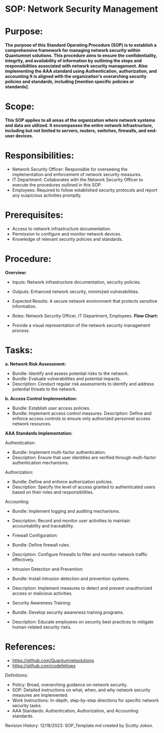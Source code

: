 # SOP: Network Security Management
# Purpose:

**The purpose of this Standard Operating Procedure (SOP) is to establish a comprehensive framework for managing network security within 
Quantumnet solutions. This procedure aims to ensure the confidentiality, integrity, and availability of information by outlining the steps and responsibilities associated with network security management. Also implementing the AAA standard using Authentication, authorization, and accounting   It is aligned with the organization's overarching security policies and standards, including [mention specific policies or standards].** 

# Scope:
**This SOP applies to all areas of the organization where network systems and data are utilized. It encompasses the entire network infrastructure, including but not limited to servers, routers, switches, firewalls, and end-user devices.**

# Responsibilities:
- Network Security Officer: Responsible for overseeing the implementation and enforcement of network security measures.
- IT Department: Collaborates with the Network Security Officer to execute the procedures outlined in this SOP.
- Employees: Required to follow established security protocols and report any suspicious activities promptly.

# Prerequisites:
- Access to network infrastructure documentation.
- Permission to configure and monitor network devices.
- Knowledge of relevant security policies and standards.

# Procedure:
**Overview:**
- Inputs: Network infrastructure documentation, security policies.
- Outputs: Enhanced network security, minimized vulnerabilities.
- Expected Results: A secure network environment that protects sensitive information.
- Roles: Network Security Officer, IT Department, Employees.
**Flow Chart:**

- Provide a visual representation of the network security management process.
# Tasks:
**a. Network Risk Assessment:**

- Bundle: Identify and assess potential risks to the network.
- Bundle: Evaluate vulnerabilities and potential impacts.
- Description: Conduct regular risk assessments to identify and address potential threats to the network.

**b. Access Control Implementation:**
- Bundle: Establish user access policies.
- Bundle: Implement access control measures.
Description: Define and enforce access controls to ensure only authorized personnel access network resources.

**AAA Standards Implementation:**

Authentication:
- Bundle: Implement multi-factor authentication.
- Description: Ensure that user identities are verified through multi-factor authentication mechanisms.

Authorization:

- Bundle: Define and enforce authorization policies.
- Description: Specify the level of access granted to authenticated users based on their roles and responsibilities.

Accounting:
- Bundle: Implement logging and auditing mechanisms.
- Description: Record and monitor user activities to maintain accountability and traceability.

- Firewall Configuration:
- Bundle: Define firewall rules.

- Description: Configure firewalls to filter and monitor network traffic effectively.
- Intrusion Detection and Prevention:
- Bundle: Install intrusion detection and prevention systems.

- Description: Implement measures to detect and prevent unauthorized access or malicious activities.
- Security Awareness Training:
- Bundle: Develop security awareness training programs.

- Description: Educate employees on security best practices to mitigate human-related security risks.
# References:
- https://github.com/Quantumnetsolutions
- https://github.com/codefellows

Definitions:

- Policy: Broad, overarching guidance on network security.
- SOP: Detailed instructions on what, when, and why network security measures are implemented.
- Work Instructions: In-depth, step-by-step directions for specific network security tasks.
- AAA Standards: Authentication, Authorization, and Accounting standards.

Revision History:
12/18/2023: SOP_Template.md created by Scotty Jokon.

